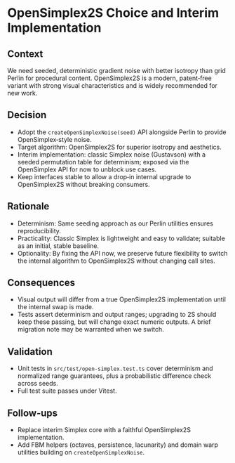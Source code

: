 # OpenSimplex2S Choice and Interim Implementation

## Context

We need seeded, deterministic gradient noise with better isotropy than grid Perlin for procedural content. OpenSimplex2S is a modern, patent‑free variant with strong visual characteristics and is widely recommended for new work.

## Decision

- Adopt the `createOpenSimplexNoise(seed)` API alongside Perlin to provide OpenSimplex‑style noise.
- Target algorithm: OpenSimplex2S for superior isotropy and aesthetics.
- Interim implementation: classic Simplex noise (Gustavson) with a seeded permutation table for determinism; exposed via the OpenSimplex API for now to unblock use cases.
- Keep interfaces stable to allow a drop‑in internal upgrade to OpenSimplex2S without breaking consumers.

## Rationale

- Determinism: Same seeding approach as our Perlin utilities ensures reproducibility.
- Practicality: Classic Simplex is lightweight and easy to validate; suitable as an initial, stable baseline.
- Optionality: By fixing the API now, we preserve future flexibility to switch the internal algorithm to OpenSimplex2S without changing call sites.

## Consequences

- Visual output will differ from a true OpenSimplex2S implementation until the internal swap is made.
- Tests assert determinism and output ranges; upgrading to 2S should keep these passing, but will change exact numeric outputs. A brief migration note may be warranted when we switch.

## Validation

- Unit tests in `src/test/open-simplex.test.ts` cover determinism and normalized range guarantees, plus a probabilistic difference check across seeds.
- Full test suite passes under Vitest.

## Follow-ups

- Replace interim Simplex core with a faithful OpenSimplex2S implementation.
- Add FBM helpers (octaves, persistence, lacunarity) and domain warp utilities building on `createOpenSimplexNoise`.

